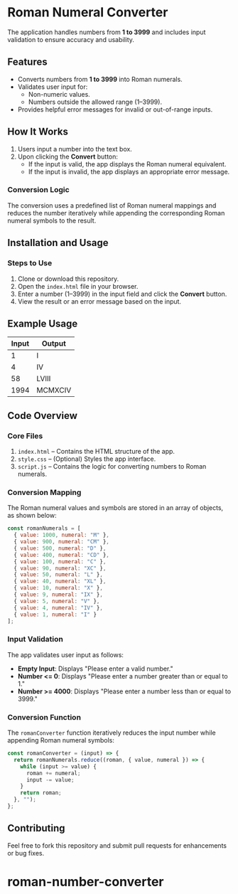 
# Roman Numeral Converter

The application handles numbers from **1 to 3999** and includes input validation to ensure accuracy and usability.

## Features

- Converts numbers from **1 to 3999** into Roman numerals.
- Validates user input for:
  - Non-numeric values.
  - Numbers outside the allowed range (1–3999).
- Provides helpful error messages for invalid or out-of-range inputs.

## How It Works

1. Users input a number into the text box.
2. Upon clicking the **Convert** button:
   - If the input is valid, the app displays the Roman numeral equivalent.
   - If the input is invalid, the app displays an appropriate error message.

### Conversion Logic

The conversion uses a predefined list of Roman numeral mappings and reduces the number iteratively while appending the corresponding Roman numeral symbols to the result.

## Installation and Usage

### Steps to Use
1. Clone or download this repository.
2. Open the `index.html` file in your browser.
3. Enter a number (1–3999) in the input field and click the **Convert** button.
4. View the result or an error message based on the input.

## Example Usage

| Input | Output  |
|-------|---------|
| 1     | I       |
| 4     | IV      |
| 58    | LVIII   |
| 1994  | MCMXCIV |

## Code Overview

### Core Files
1. `index.html` – Contains the HTML structure of the app.
2. `style.css` – (Optional) Styles the app interface.
3. `script.js` – Contains the logic for converting numbers to Roman numerals.

### Conversion Mapping

The Roman numeral values and symbols are stored in an array of objects, as shown below:

```javascript
const romanNumerals = [
  { value: 1000, numeral: "M" },
  { value: 900, numeral: "CM" },
  { value: 500, numeral: "D" },
  { value: 400, numeral: "CD" },
  { value: 100, numeral: "C" },
  { value: 90, numeral: "XC" },
  { value: 50, numeral: "L" },
  { value: 40, numeral: "XL" },
  { value: 10, numeral: "X" },
  { value: 9, numeral: "IX" },
  { value: 5, numeral: "V" },
  { value: 4, numeral: "IV" },
  { value: 1, numeral: "I" }
];
```

### Input Validation

The app validates user input as follows:
- **Empty Input**: Displays "Please enter a valid number."
- **Number <= 0**: Displays "Please enter a number greater than or equal to 1."
- **Number >= 4000**: Displays "Please enter a number less than or equal to 3999."

### Conversion Function

The `romanConverter` function iteratively reduces the input number while appending Roman numeral symbols:

```javascript
const romanConverter = (input) => {
  return romanNumerals.reduce((roman, { value, numeral }) => {
    while (input >= value) {
      roman += numeral;
      input -= value;
    }
    return roman;
  }, "");
};
```

## Contributing

Feel free to fork this repository and submit pull requests for enhancements or bug fixes.
# roman-number-converter

